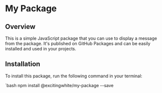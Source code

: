 # My Package

## Overview

This is a simple JavaScript package that you can use to display a message from the package. It's published on GitHub Packages and can be easily installed and used in your projects.

## Installation

To install this package, run the following command in your terminal:

`bash
npm install @excitingwhite/my-package --save
